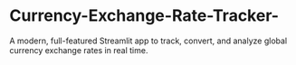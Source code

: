 # Currency-Exchange-Rate-Tracker-
A modern, full-featured Streamlit app to track, convert, and analyze global currency exchange rates in real time.
